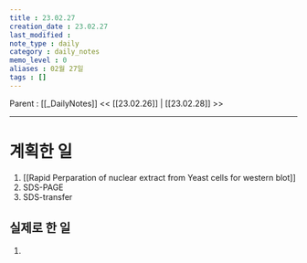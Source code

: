 ```yaml
---
title : 23.02.27
creation_date : 23.02.27
last_modified :
note_type : daily
category : daily_notes
memo_level : 0
aliases : 02월 27일
tags : []
---
```

Parent : [[_DailyNotes]]
<< [[23.02.26]] | [[23.02.28]] >>

---
# 계획한 일

1. [[Rapid Perparation of nuclear extract from Yeast cells for western blot]]
2. SDS-PAGE
3. SDS-transfer

## 실제로 한 일

1.  


